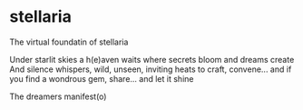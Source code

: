 # stellaria
The virtual foundatin of stellaria

Under starlit skies
a h(e)aven waits
where secrets bloom and dreams create
And silence whispers,
wild, unseen,
inviting heats to craft, convene...
and if you find a wondrous gem,
share...
and let it shine

The dreamers manifest(o)
